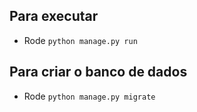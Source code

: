 ## Para executar
- Rode `python manage.py run`

## Para criar o banco de dados
- Rode `python manage.py migrate`